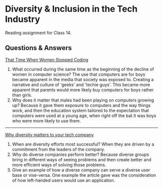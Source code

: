 # Diversity & Inclusion in the Tech Industry

Reading assignment for Class 14.

## Questions & Answers

[That Time When Women Stopped Coding](https://www.npr.org/sections/money/2014/10/21/357629765/when-women-stopped-coding)

1. What occurred during the same time as the beginning of the decline of women in computer science? The use that computers are for boys became apparent in the media that society was exposed to. Creating a narrative and culture of 'geeks' and 'techie guys'. This became more apparent that parents would more likely buy computers for boys rather than girls.
2. Why does it matter that males had been playing on computers growing up? Because it gave them exposure to computers and the way things work, and then the education system tailored to the expectation that computers were used at a young age, when right off the bat it was boys who were more likely to use them.
--- 

[Why diversity matters to your tech company](https://www.usatoday.com/story/tech/columnist/2015/07/21/why-diversity-matters-your-tech-company/30419871/)

1. When are diversity efforts most successful? When they are driven by a commitment from the leaders of the company.
2. Why do diverse companies perform better? Because diverse groups bring in different ways of seeing problems and then create better and more efficient ways of solving those problems.
3. Give an example of how a diverse company can serve a diverse user base or vise-versa. One example the article gave was the consideration of how left-handed users would use an application. 